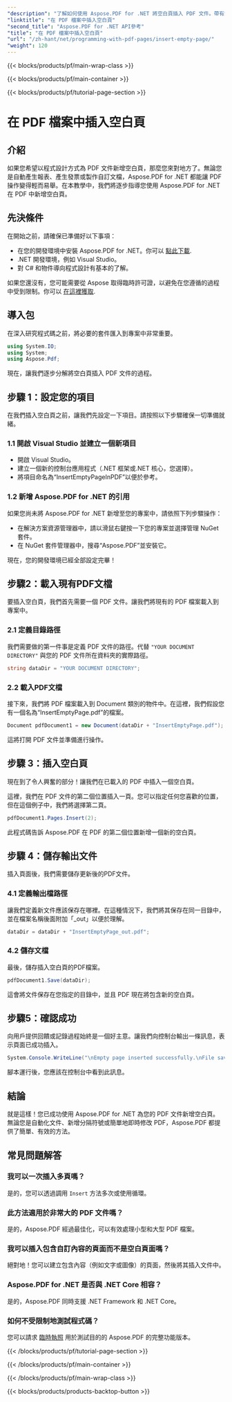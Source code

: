 ```yaml
---
"description": "了解如何使用 Aspose.PDF for .NET 將空白頁插入 PDF 文件。帶有無縫 PDF 操作程式碼範例的逐步教學。"
"linktitle": "在 PDF 檔案中插入空白頁"
"second_title": "Aspose.PDF for .NET API參考"
"title": "在 PDF 檔案中插入空白頁"
"url": "/zh-hant/net/programming-with-pdf-pages/insert-empty-page/"
"weight": 120
---
```


{{< blocks/products/pf/main-wrap-class >}}

{{< blocks/products/pf/main-container >}}

{{< blocks/products/pf/tutorial-page-section >}}

# 在 PDF 檔案中插入空白頁

## 介紹

如果您希望以程式設計方式為 PDF 文件新增空白頁，那麼您來對地方了。無論您是自動產生報表、產生發票或製作自訂文檔，Aspose.PDF for .NET 都能讓 PDF 操作變得輕而易舉。在本教學中，我們將逐步指導您使用 Aspose.PDF for .NET 在 PDF 中新增空白頁。

## 先決條件

在開始之前，請確保已準備好以下事項：

- 在您的開發環境中安裝 Aspose.PDF for .NET。你可以 [點此下載](https://releases。aspose.com/pdf/net/).
- .NET 開發環境，例如 Visual Studio。
- 對 C# 和物件導向程式設計有基本的了解。

如果您還沒有，您可能需要從 Aspose 取得臨時許可證，以避免在您遵循的過程中受到限制。你可以 [在這裡獲取](https://purchase。aspose.com/temporary-license/).

## 導入包

在深入研究程式碼之前，將必要的套件匯入到專案中非常重要。

```csharp
using System.IO;
using System;
using Aspose.Pdf;
```

現在，讓我們逐步分解將空白頁插入 PDF 文件的過程。

## 步驟 1：設定您的項目

在我們插入空白頁之前，讓我們先設定一下項目。請按照以下步驟確保一切準備就緒。

### 1.1 開啟 Visual Studio 並建立一個新項目
- 開啟 Visual Studio。
- 建立一個新的控制台應用程式（.NET 框架或.NET 核心，您選擇）。
- 將項目命名為“InsertEmptyPageInPDF”以便於參考。

### 1.2 新增 Aspose.PDF for .NET 的引用
如果您尚未將 Aspose.PDF for .NET 新增至您的專案中，請依照下列步驟操作：
- 在解決方案資源管理器中，請以滑鼠右鍵按一下您的專案並選擇管理 NuGet 套件。
- 在 NuGet 套件管理器中，搜尋“Aspose.PDF”並安裝它。

現在，您的開發環境已經全部設定完畢！

## 步驟2：載入現有PDF文檔

要插入空白頁，我們首先需要一個 PDF 文件。讓我們將現有的 PDF 檔案載入到專案中。

### 2.1 定義目錄路徑

我們需要做的第一件事是定義 PDF 文件的路徑。代替 `"YOUR DOCUMENT DIRECTORY"` 與您的 PDF 文件所在資料夾的實際路徑。

```csharp
string dataDir = "YOUR DOCUMENT DIRECTORY";
```

### 2.2 載入PDF文檔

接下來，我們將 PDF 檔案載入到 Document 類別的物件中。在這裡，我們假設您有一個名為“InsertEmptyPage.pdf”的檔案。

```csharp
Document pdfDocument1 = new Document(dataDir + "InsertEmptyPage.pdf");
```

這將打開 PDF 文件並準備進行操作。

## 步驟 3：插入空白頁

現在到了令人興奮的部分！讓我們在已載入的 PDF 中插入一個空白頁。

這裡，我們在 PDF 文件的第二個位置插入一頁。您可以指定任何您喜歡的位置，但在這個例子中，我們將選擇第二頁。

```csharp
pdfDocument1.Pages.Insert(2);
```

此程式碼告訴 Aspose.PDF 在 PDF 的第二個位置新增一個新的空白頁。

## 步驟 4：儲存輸出文件

插入頁面後，我們需要儲存更新後的PDF文件。

### 4.1 定義輸出檔路徑

讓我們定義新文件應該保存在哪裡。在這種情況下，我們將其保存在同一目錄中，並在檔案名稱後面附加「_out」以便於理解。

```csharp
dataDir = dataDir + "InsertEmptyPage_out.pdf";
```

### 4.2 儲存文檔

最後，儲存插入空白頁的PDF檔案。

```csharp
pdfDocument1.Save(dataDir);
```

這會將文件保存在您指定的目錄中，並且 PDF 現在將包含新的空白頁。

## 步驟5：確認成功

向用戶提供回饋或記錄過程始終是一個好主意。讓我們向控制台輸出一條訊息，表示頁面已成功插入。

```csharp
System.Console.WriteLine("\nEmpty page inserted successfully.\nFile saved at " + dataDir);
```

腳本運行後，您應該在控制台中看到此訊息。

## 結論

就是這樣！您已成功使用 Aspose.PDF for .NET 為您的 PDF 文件新增空白頁。無論您是自動化文件、新增分隔符號或簡單地即時修改 PDF，Aspose.PDF 都提供了簡單、有效的方法。


## 常見問題解答

### 我可以一次插入多頁嗎？
是的，您可以透過調用 `Insert` 方法多次或使用循環。

### 此方法適用於非常大的 PDF 文件嗎？
是的，Aspose.PDF 經過最佳化，可以有效處理小型和大型 PDF 檔案。

### 我可以插入包含自訂內容的頁面而不是空白頁面嗎？
絕對地！您可以建立包含內容（例如文字或圖像）的頁面，然後將其插入文件中。

### Aspose.PDF for .NET 是否與 .NET Core 相容？
是的，Aspose.PDF 同時支援 .NET Framework 和 .NET Core。

### 如何不受限制地測試程式碼？
您可以請求 [臨時執照](https://purchase.aspose.com/temporary-license/) 用於測試目的的 Aspose.PDF 的完整功能版本。

{{< /blocks/products/pf/tutorial-page-section >}}

{{< /blocks/products/pf/main-container >}}

{{< /blocks/products/pf/main-wrap-class >}}

{{< blocks/products/products-backtop-button >}}